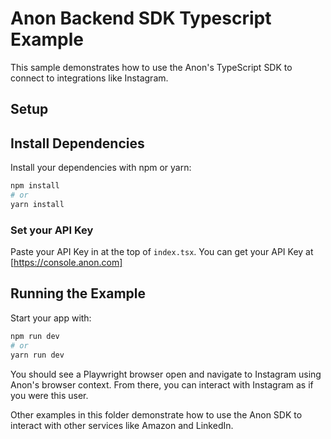 # Anon Backend SDK Typescript Example

This sample demonstrates how to use the Anon's TypeScript SDK to connect to integrations like Instagram.

## Setup

## Install Dependencies

Install your dependencies with npm or yarn:

```sh
npm install
# or
yarn install
```

### Set your API Key

Paste your API Key in at the top of `index.tsx`.
You can get your API Key at [https://console.anon.com]

## Running the Example

Start your app with:

```sh
npm run dev
# or
yarn run dev
```

You should see a Playwright browser open and navigate to Instagram using Anon's browser context. From there, you can interact with Instagram as if you were this user.

Other examples in this folder demonstrate how to use the Anon SDK to interact with other services like Amazon and LinkedIn.
